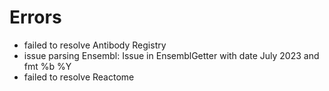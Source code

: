 # Errors

- failed to resolve Antibody Registry
- issue parsing Ensembl: Issue in EnsemblGetter with date July 2023 and fmt %b %Y
- failed to resolve Reactome